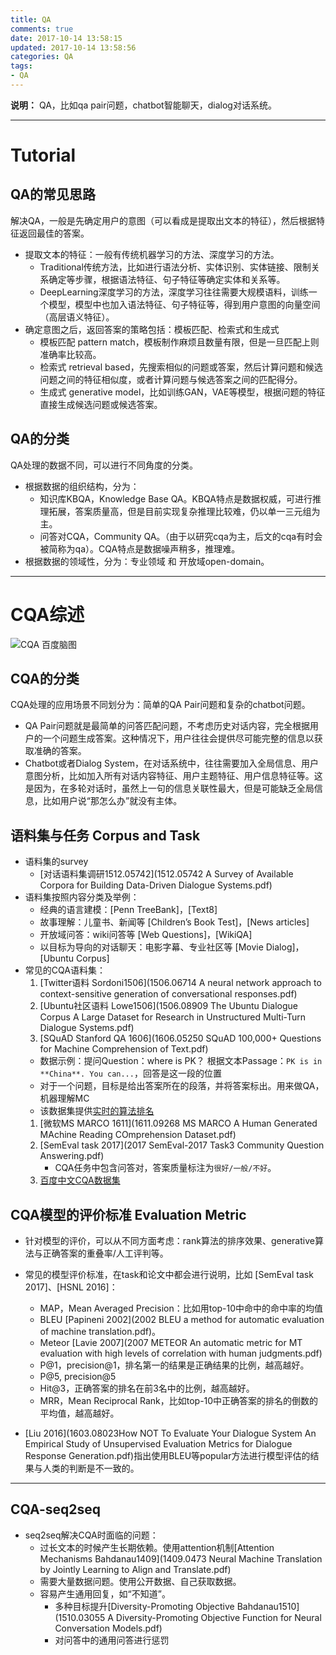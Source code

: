 ```yaml
---
title: QA
comments: true
date: 2017-10-14 13:58:15
updated: 2017-10-14 13:58:56
categories: QA
tags:
- QA
---
```


**说明：** QA，比如qa pair问题，chatbot智能聊天，dialog对话系统。
<!-- more -->
---
# Tutorial

## QA的常见思路

解决QA，一般是先确定用户的意图（可以看成是提取出文本的特征），然后根据特征返回最佳的答案。

* 提取文本的特征：一般有传统机器学习的方法、深度学习的方法。
  * Traditional传统方法，比如进行语法分析、实体识别、实体链接、限制关系确定等步骤，根据语法特征、句子特征等确定实体和关系等。
  * DeepLearning深度学习的方法，深度学习往往需要大规模语料，训练一个模型，模型中也加入语法特征、句子特征等，得到用户意图的向量空间（高层语义特征）。
* 确定意图之后，返回答案的策略包括：模板匹配、检索式和生成式
  * 模板匹配 pattern match，模板制作麻烦且数量有限，但是一旦匹配上则准确率比较高。
  * 检索式 retrieval based，先搜索相似的问题或答案，然后计算问题和候选问题之间的特征相似度，或者计算问题与候选答案之间的匹配得分。
  * 生成式 generative model，比如训练GAN，VAE等模型，根据问题的特征直接生成候选问题或候选答案。

## QA的分类

QA处理的数据不同，可以进行不同角度的分类。

* 根据数据的组织结构，分为：
  * 知识库KBQA，Knowledge Base QA。KBQA特点是数据权威，可进行推理拓展，答案质量高，但是目前实现复杂推理比较难，仍以单一三元组为主。
  * 问答对CQA，Community QA。（由于以研究cqa为主，后文的cqa有时会被简称为qa）。CQA特点是数据噪声稍多，推理难。
* 根据数据的领域性，分为：专业领域 和 开放域open-domain。

---
# CQA综述

![CQA 百度脑图](http://zcy.ckcest.cn/cdn/zy/20171011-Image-1.jpg)

## CQA的分类

CQA处理的应用场景不同划分为：简单的QA Pair问题和复杂的chatbot问题。

* QA Pair问题就是最简单的问答匹配问题，不考虑历史对话内容，完全根据用户的一个问题生成答案。这种情况下，用户往往会提供尽可能完整的信息以获取准确的答案。
* Chatbot或者Dialog System，在对话系统中，往往需要加入全局信息、用户意图分析，比如加入所有对话内容特征、用户主题特征、用户信息特征等。这是因为，在多轮对话时，虽然上一句的信息关联性最大，但是可能缺乏全局信息，比如用户说“那怎么办”就没有主体。

## 语料集与任务 Corpus and Task

* 语料集的survey
  * [对话语料集调研1512.05742](1512.05742 A Survey of Available Corpora for Building Data-Driven Dialogue Systems.pdf)
* 语料集按照内容分类及举例：
  * 经典的语言建模：[Penn TreeBank]，[Text8]
  * 故事理解：儿童书、新闻等 [Children’s Book Test]，[News articles]
  * 开放域问答：wiki问答等 [Web Questions]，[WikiQA]
  * 以目标为导向的对话聊天：电影字幕、专业社区等 [Movie Dialog]，[Ubuntu Corpus]
* 常见的CQA语料集：
  1. [Twitter语料 Sordoni1506](1506.06714 A neural network approach to context-sensitive generation of conversational responses.pdf)
  1. [Ubuntu社区语料 Lowe1506](1506.08909 The Ubuntu Dialogue Corpus A Large Dataset for Research in Unstructured Multi-Turn Dialogue Systems.pdf)
  1. [SQuAD Stanford QA 1606](1606.05250 SQuAD 100,000+ Questions for Machine Comprehension of Text.pdf)
    * 数据示例：提问Question：where is PK？ 根据文本Passage：`PK is in **China**. You can...`，回答是这一段的位置
    * 对于一个问题，目标是给出答案所在的段落，并将答案标出。用来做QA，机器理解MC
    * 该数据集提供[实时的算法排名](https://rajpurkar.github.io/SQuAD-explorer/)
  1. [微软MS MARCO 1611](1611.09268 MS MARCO A Human Generated MAchine Reading COmprehension Dataset.pdf)
  1. [SemEval task 2017](2017 SemEval-2017 Task3 Community Question Answering.pdf) 
	  * CQA任务中包含问答对，答案质量标注为`很好/一般/不好`。
  1. [百度中文CQA数据集](http://idl.baidu.com/WebQA.html)

## CQA模型的评价标准 Evaluation Metric
* 针对模型的评价，可以从不同方面考虑：rank算法的排序效果、generative算法与正确答案的重叠率/人工评判等。
* 常见的模型评价标准，在task和论文中都会进行说明，比如 [SemEval task 2017]、[HSNL 2016]：
	* MAP，Mean Averaged Precision：比如用top-10中命中的命中率的均值
	* BLEU [Papineni 2002](2002 BLEU a method for automatic evaluation of machine translation.pdf)。
	* Meteor [Lavie 2007](2007 METEOR An automatic metric for MT evaluation with high levels of correlation with human judgments.pdf)
	* P@1，precision@1，排名第一的结果是正确结果的比例，越高越好。
	* P@5, precision@5
	* Hit@3，正确答案的排名在前3名中的比例，越高越好。
	* MRR，Mean Reciprocal Rank，比如top-10中正确答案的排名的倒数的平均值，越高越好。


* [Liu 2016](1603.08023How NOT To Evaluate Your Dialogue System An Empirical Study of Unsupervised Evaluation Metrics for Dialogue Response Generation.pdf)指出使用BLEU等popular方法进行模型评估的结果与人类的判断是不一致的。


---
## CQA-seq2seq

* seq2seq解决CQA时面临的问题：
  * 过长文本的时候产生长期依赖。使用attention机制[Attention Mechanisms Bahdanau1409](1409.0473 Neural Machine Translation by Jointly Learning to Align and Translate.pdf)
  * 需要大量数据问题。使用公开数据、自己获取数据。
  * 容易产生通用回复，如“不知道”。
    * 多种目标提升[Diversity-Promoting Objective Bahdanau1510](1510.03055 A Diversity-Promoting Objective Function for Neural Conversation Models.pdf)
    * 对问答中的通用问答进行惩罚
